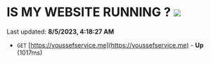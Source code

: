 # IS MY WEBSITE RUNNING ? [![](https://img.shields.io/static/v1?label=Sponsor&message=%E2%9D%A4&logo=GitHub&color=%23fe8e86)](https://github.com/sponsors/<username>)

Last updated: **8/5/2023, 4:18:27 AM**

- `GET` [https://youssefservice.me](https://youssefservice.me) - **Up** (1017ms)
